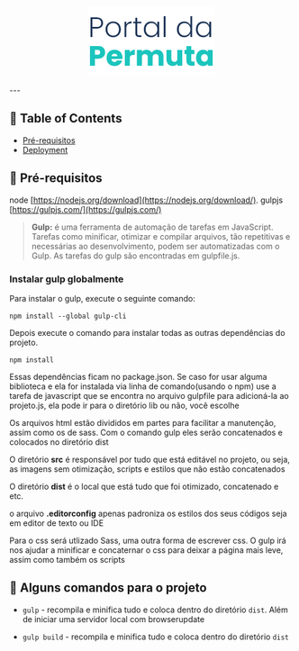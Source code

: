 <p align="center">
  <a href="" rel="noopener">
 <img width=225px height=122px src="https://raw.githubusercontent.com/elionaimelo/portal-permuta/master/dist/assets/images/logo-portal-permuta.png?token=ABFGESLRDDCZ3F26UQV4K23AJNNEW" alt="Project logo"></a>
</p>
---

## 📝 Table of Contents

- [Pré-requisitos](#pre-requisitos)
- [Deployment](#comandos)

## 🏁 Pré-requisitos <a name = "pre-requisitos"></a>

node [https://nodejs.org/download](https://nodejs.org/download/).
gulpjs [https://gulpjs.com/](https://gulpjs.com/)

> **Gulp:** é uma ferramenta de automação de tarefas em JavaScript. Tarefas como minificar, otimizar e compilar arquivos, tão repetitivas e necessárias ao desenvolvimento, podem ser automatizadas com o Gulp. As tarefas do gulp são encontradas em gulpfile.js.

### Instalar gulp globalmente

Para instalar o gulp, execute o seguinte comando:

```
npm install --global gulp-cli
```
Depois execute o comando para instalar todas as outras dependências do projeto. 

```
npm install
```

Essas dependências ficam no package.json. Se caso for usar alguma biblioteca e ela for instalada via linha de comando(usando o npm) use a tarefa de javascript que se encontra no arquivo gulpfile para adicioná-la ao projeto.js, ela pode ir para o diretório lib ou não, você escolhe


Os arquivos html estão divididos em partes para facilitar a manutenção, assim como os de sass. Com o comando gulp eles serão concatenados e colocados no diretório dist

O diretório **src** é responsável por tudo que está editável no projeto, ou seja, as imagens sem otimização, scripts e estilos que não estão concatenados

O diretório **dist** é o local que está tudo que foi otimizado, concatenado e etc.

o arquivo **.editorconfig** apenas padroniza os estilos dos seus códigos seja em editor de texto ou IDE 

Para o css será utlizado Sass, uma outra forma de escrever css. O gulp irá nos ajudar a minificar e concaternar o css para deixar a página mais leve, assim como também os scripts

## 🚀 Alguns comandos para o projeto <a name = "comandos"></a>


+  `gulp` - recompila e minifica tudo e coloca dentro do diretório `dist`. Além de iniciar uma servidor local com browserupdate

+  `gulp build` - recompila e minifica tudo e coloca dentro do diretório `dist`

